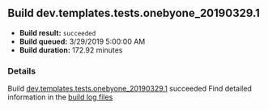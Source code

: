 ## Build dev.templates.tests.onebyone_20190329.1
- **Build result:** `succeeded`
- **Build queued:** 3/29/2019 5:00:00 AM
- **Build duration:** 172.92 minutes
### Details
Build [dev.templates.tests.onebyone_20190329.1](https://winappstudio.visualstudio.com/web/build.aspx?pcguid=a4ef43be-68ce-4195-a619-079b4d9834c2&builduri=vstfs%3a%2f%2f%2fBuild%2fBuild%2f27400) succeeded
Find detailed information in the [build log files](https://uwpctdiags.blob.core.windows.net/buildlogs/dev.templates.tests.onebyone_20190329.1_logs.zip)
